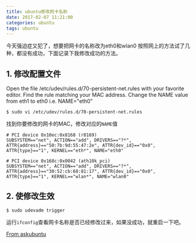 ```yaml
---
title: ubuntu修改网卡名称
date: 2017-02-07 11:21:00
categories: ubuntu
tags: ubuntu
---
```


今天强迫症又犯了，想要把网卡的名称改为eth0和wlan0
按照网上的方法试了几种，都没有成功，下面记录下我修改成功的方法。

## 1. 修改配置文件
Open the file /etc/udev/rules.d/70-persistent-net.rules with your favorite editor.
Find the rule matching your MAC address.
Change the NAME value from eth1 to eth0 i.e. NAME="eth0"

```
$ sudo vi /etc/udev/rules.d/70-persistent-net.rules
```
找到你要修改的网卡的MAC，修改对应的`NAME`值
```
# PCI device 0x10ec:0x8168 (r8169)
SUBSYSTEM=="net", ACTION=="add", DRIVERS=="?*", ATTR{address}=="50:7b:9d:55:47:2e", ATTR{dev_id}=="0x0", ATTR{type}=="1", KERNEL=="eth*", NAME="eth0"
 
# PCI device 0x168c:0x0042 (ath10k_pci)
SUBSYSTEM=="net", ACTION=="add", DRIVERS=="?*", ATTR{address}=="30:52:cb:68:81:17", ATTR{dev_id}=="0x0", ATTR{type}=="1", KERNEL=="wlan*", NAME="wlan0"
```

## 2. 使修改生效
```
$ sudo udevadm trigger
```
运行`ifconfig`查看网卡名称是否已经修改过来，如果没成功，就重启一下吧。

[From askubuntu](http://askubuntu.com/questions/637591/my-ethernet-interface-name-has-changed-from-eth0-to-eth1)



